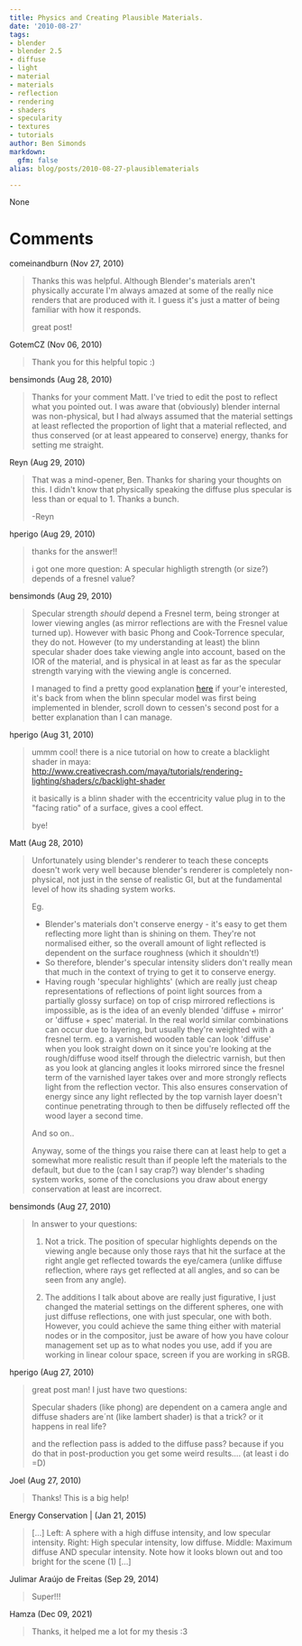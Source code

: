 ```yaml
---
title: Physics and Creating Plausible Materials.
date: '2010-08-27'
tags:
- blender
- blender 2.5
- diffuse
- light
- material
- materials
- reflection
- rendering
- shaders
- specularity
- textures
- tutorials
author: Ben Simonds
markdown:
  gfm: false
alias: blog/posts/2010-08-27-plausiblematerials

---
```


None




# Comments


comeinandburn (Nov 27, 2010)
> Thanks this was helpful.  Although Blender's materials aren't physically accurate I'm always amazed at some of the really nice renders that are produced with it.  I guess it's just a matter of being familiar with how it responds.
> 
> great post!

GotemCZ (Nov 06, 2010)
> Thank you for this helpful topic :)

bensimonds (Aug 28, 2010)
> Thanks for your comment Matt. I've tried to edit the post to reflect what you pointed out. I was aware that (obviously) blender internal was non-physical, but I had always assumed that the material settings at least reflected the proportion of light that a material reflected, and thus conserved (or at least appeared to conserve) energy, thanks for setting me straight.

Reyn (Aug 29, 2010)
> That was a mind-opener, Ben.  Thanks for sharing your thoughts on this.  I didn't know that physically speaking the diffuse plus specular is less than or equal to 1.  Thanks a bunch.
> 
> -Reyn

hperigo (Aug 29, 2010)
> thanks for the answer!!
> 
> i got one more question:
> A specular highligth strength (or size?) depends of a fresnel value?

bensimonds (Aug 29, 2010)
> Specular strength *should* depend a Fresnel term, being stronger at lower viewing angles (as mirror reflections are with the Fresnel value turned up).  However with basic Phong and Cook-Torrence specular, they do not. However (to my understanding at least) the blinn specular shader does take viewing angle into account, based on the IOR of the material, and is physical in at least as far as the specular strength varying with the viewing angle is concerned.
> 
> I managed to find a pretty good explanation <a href="http://www.blender.org/forum/viewtopic.php?t=1017" rel="nofollow">here</a> if your'e interested, it's back from when the blinn specular model was first being implemented in blender, scroll down to cessen's second post for a better explanation than I can manage.

hperigo (Aug 31, 2010)
> ummm cool!
> there is a nice tutorial on how to create a blacklight shader in maya:
> http://www.creativecrash.com/maya/tutorials/rendering-lighting/shaders/c/backlight-shader
> 
> it basically is a blinn shader with the eccentricity value plug in to the "facing ratio" of a surface, gives a cool effect.
> 
> bye!

Matt (Aug 28, 2010)
> Unfortunately using blender's renderer to teach these concepts doesn't work very well because blender's renderer is completely non-physical, not just in the sense of realistic GI, but at the fundamental level of how its shading system works. 
> 
> Eg. 
> * Blender's materials don't conserve energy - it's easy to get them reflecting more light than is shining on them. They're not normalised either, so the overall amount of light reflected is dependent on the surface roughness (which it shouldn't!)
> * So therefore, blender's specular intensity sliders don't really mean that much in the context of trying to get it to conserve energy.
> * Having rough 'specular highlights' (which are really just cheap representations of reflections of point light sources from a partially glossy surface) on top of crisp mirrored reflections is impossible, as is the idea of an evenly blended 'diffuse + mirror' or 'diffuse + spec' material. In the real world similar combinations can occur due to layering, but usually they're weighted with a fresnel term. eg. a varnished wooden table can look 'diffuse' when you look straight down on it since you're looking at the rough/diffuse wood itself through the dielectric varnish, but then as you look at glancing angles it looks mirrored since the fresnel term of the varnished layer takes over and more strongly reflects light from the reflection vector. This also ensures conservation of energy since any light reflected by the top varnish layer doesn't continue penetrating through to then be diffusely reflected off the wood layer a second time.
> 
> And so on..
> 
> Anyway, some of the things you raise there can at least help to get a somewhat more realistic result than if people left the materials to the default, but due to the (can I say crap?) way blender's shading system works, some of the conclusions you draw about energy conservation at least are incorrect.

bensimonds (Aug 27, 2010)
> In answer to your questions:
> 
> 1. Not a trick. The position of specular highlights depends on the viewing angle because only those rays that hit the surface at the right angle get reflected towards the eye/camera (unlike diffuse reflection, where rays get reflected at all angles, and so can be seen from any angle).
> 
> 2. The additions I talk about above are really just figurative, I just changed the material settings on the different spheres, one with just diffuse reflections, one with just specular, one with both. However, you could achieve the same thing either with material nodes or in the compositor, just be aware of how you have colour management set up as to what nodes you use, add if you are working in linear colour space, screen if you are working in sRGB.

hperigo (Aug 27, 2010)
> great post man!
> I just have two questions:
> 
> Specular shaders (like phong) are dependent on a camera angle and diffuse shaders are´nt (like lambert shader) is that a trick? or it happens in real life?
> 
> and the reflection pass is added to the diffuse pass? because if you do that in post-production you get some weird results.... (at least i do =D)

Joel (Aug 27, 2010)
> Thanks! This is a big help!

Energy Conservation | (Jan 21, 2015)
> [&#8230;] Left: A sphere with a high diffuse intensity, and low specular intensity. Right: High specular intensity, low diffuse. Middle: Maximum diffuse AND specular intensity. Note how it looks blown out and too bright for the scene (1) [&#8230;]

Julimar Araújo de Freitas (Sep 29, 2014)
> Super!!!

Hamza (Dec 09, 2021)
> Thanks, it helped me a lot for my thesis :3
